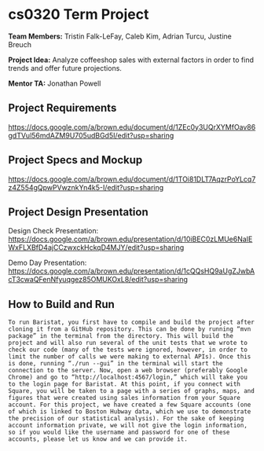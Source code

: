 # cs0320 Term Project

**Team Members:** Tristin Falk-LeFay, Caleb Kim, Adrian Turcu, Justine Breuch

**Project Idea:**   Analyze coffeeshop sales with external factors in order to find trends and offer future projections.

**Mentor TA:** Jonathan Powell

## Project Requirements

https://docs.google.com/a/brown.edu/document/d/1ZEc0y3UQrXYMfOav86gdTVul56mdAZM9U705udBGd5I/edit?usp=sharing


## Project Specs and Mockup

https://docs.google.com/a/brown.edu/document/d/1TOi81DLT7AqzrPoYLcq7z4Z554gQpwPVwznkYn4k5-I/edit?usp=sharing


## Project Design Presentation

Design Check Presentation:
https://docs.google.com/a/brown.edu/presentation/d/10iBEC0zLMUe6NaIEWxFLXBfD4ajCCzwxckHckqD4MJY/edit?usp=sharing

Demo Day Presentation:
https://docs.google.com/a/brown.edu/presentation/d/1cQQsHQ9aUgZJwbAcT3cwaQFenNfyuqgez85OMUKOxL8/edit?usp=sharing


## How to Build and Run

	To run Baristat, you first have to compile and build the project after cloning it from a GitHub repository. This can be done by running “mvn package” in the terminal from the directory. This will build the project and will also run several of the unit tests that we wrote to check our code (many of the tests were ignored, however, in order to limit the number of calls we were making to external APIs). Once this is done, running “./run --gui” in the terminal will start the connection to the server. Now, open a web browser (preferably Google Chrome) and go to “http://localhost:4567/login,” which will take you to the login page for Baristat. At this point, if you connect with Square, you will be taken to a page with a series of graphs, maps, and figures that were created using sales information from your Square account. For this project, we have created a few Square accounts (one of which is linked to Boston Hubway data, which we use to demonstrate the precision of our statistical analysis). For the sake of keeping account information private, we will not give the login information, so if you would like the username and password for one of these accounts, please let us know and we can provide it.
